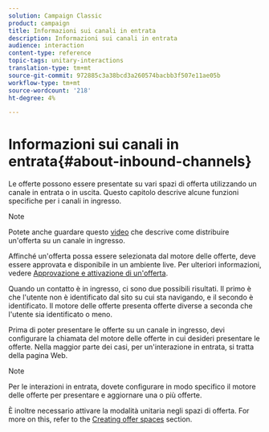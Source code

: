 ```yaml
---
solution: Campaign Classic
product: campaign
title: Informazioni sui canali in entrata
description: Informazioni sui canali in entrata
audience: interaction
content-type: reference
topic-tags: unitary-interactions
translation-type: tm+mt
source-git-commit: 972885c3a38bcd3a260574bacbb3f507e11ae05b
workflow-type: tm+mt
source-wordcount: '218'
ht-degree: 4%

---
```



# Informazioni sui canali in entrata{#about-inbound-channels}

Le offerte possono essere presentate su vari spazi di offerta utilizzando un canale in entrata o in uscita. Questo capitolo descrive alcune funzioni specifiche per i canali in ingresso.

>[!NOTE]
>
>Potete anche guardare questo [video](https://helpx.adobe.com/campaign/classic/how-to/deliver-an-offer-on-inbound-channel-in-acv6.html) che descrive come distribuire un&#39;offerta su un canale in ingresso.

Affinché un&#39;offerta possa essere selezionata dal motore delle offerte, deve essere approvata e disponibile in un ambiente live. Per ulteriori informazioni, vedere [Approvazione e attivazione di un&#39;offerta](../../interaction/using/approving-and-activating-an-offer.md).

Quando un contatto è in ingresso, ci sono due possibili risultati. Il primo è che l&#39;utente non è identificato dal sito su cui sta navigando, e il secondo è identificato. Il motore delle offerte presenta offerte diverse a seconda che l&#39;utente sia identificato o meno.

Prima di poter presentare le offerte su un canale in ingresso, devi configurare la chiamata del motore delle offerte in cui desideri presentare le offerte. Nella maggior parte dei casi, per un&#39;interazione in entrata, si tratta della pagina Web.

>[!NOTE]
>
>Per le interazioni in entrata, dovete configurare in modo specifico il motore delle offerte per presentare e aggiornare una o più offerte.
>
>È inoltre necessario attivare la modalità unitaria negli spazi di offerta. For more on this, refer to the [Creating offer spaces](../../interaction/using/creating-offer-spaces.md) section.

